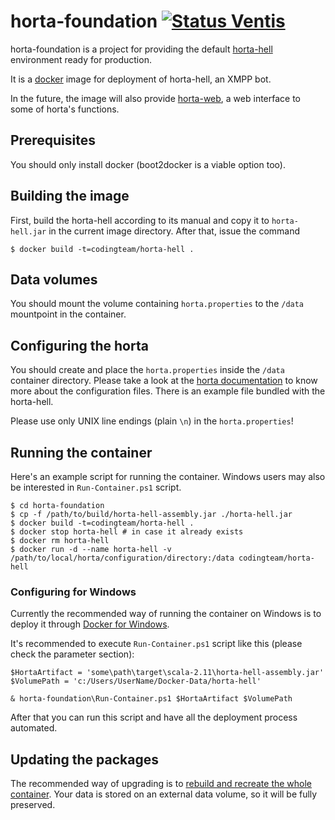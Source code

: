 horta-foundation [![Status Ventis][status-ventis]][andivionian-status-classifier]
================

horta-foundation is a project for providing the default [horta-hell][]
environment ready for production.

It is a [docker][] image for deployment of horta-hell, an XMPP bot.

In the future, the image will also provide [horta-web][], a web interface to
some of horta's functions.

Prerequisites
-------------
You should only install docker (boot2docker is a viable option too).

Building the image
------------------
First, build the horta-hell according to its manual and copy it to
`horta-hell.jar` in the current image directory. After that, issue the command

    $ docker build -t=codingteam/horta-hell .

Data volumes
------------
You should mount the volume containing `horta.properties` to the `/data`
mountpoint in the container.

Configuring the horta
---------------------
You should create and place the `horta.properties` inside the `/data` container
directory. Please take a look at the [horta documentation][horta-hell] to know
more about the configuration files. There is an example file bundled with the
horta-hell.

Please use only UNIX line endings (plain `\n`) in the `horta.properties`!

Running the container
---------------------
Here's an example script for running the container. Windows users may also be
interested in `Run-Container.ps1` script.

    $ cd horta-foundation
    $ cp -f /path/to/build/horta-hell-assembly.jar ./horta-hell.jar
    $ docker build -t=codingteam/horta-hell .
    $ docker stop horta-hell # in case it already exists
    $ docker rm horta-hell
    $ docker run -d --name horta-hell -v /path/to/local/horta/configuration/directory:/data codingteam/horta-hell

### Configuring for Windows

Currently the recommended way of running the container on Windows is to deploy
it through [Docker for Windows][docker-for-windows].

It's recommended to execute `Run-Container.ps1` script like this (please check
the parameter section):

    $HortaArtifact = 'some\path\target\scala-2.11\horta-hell-assembly.jar'
    $VolumePath = 'c:/Users/UserName/Docker-Data/horta-hell'

    & horta-foundation\Run-Container.ps1 $HortaArtifact $VolumePath

After that you can run this script and have all the deployment process
automated.

Updating the packages
---------------------
The recommended way of upgrading is to [rebuild and recreate the whole
container][so-docker-upgrade]. Your data is stored on an external data volume,
so it will be fully preserved.

[docker]: https://www.docker.com/
[docker-for-windows]: https://beta.docker.com/docs/windows/
[horta-hell]: https://github.com/codingteam/horta-hell
[horta-web]: https://github.com/codingteam/horta-web
[so-docker-upgrade]: http://stackoverflow.com/questions/26734402
[andivionian-status-classifier]: https://github.com/ForNeVeR/andivionian-status-classifier#status-ventis-

[status-ventis]: https://img.shields.io/badge/status-ventis-yellow.svg

